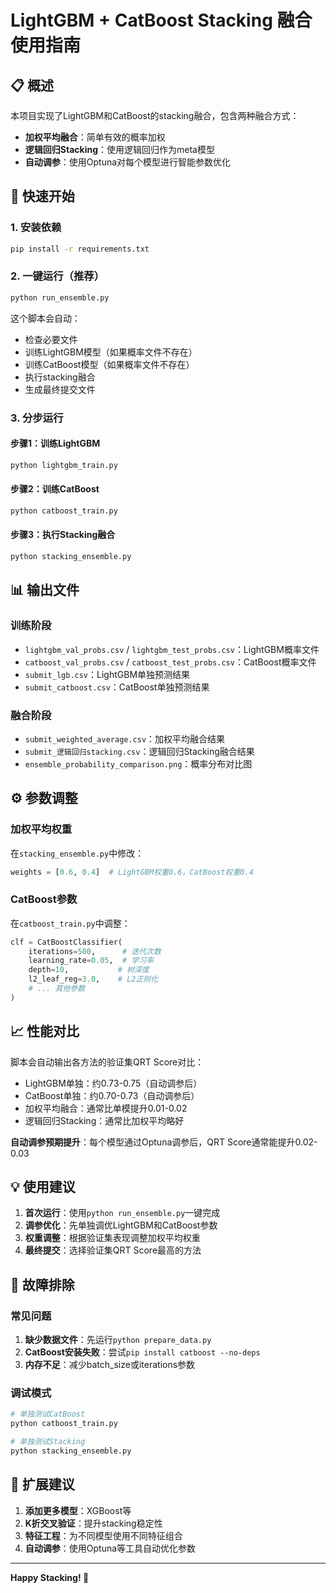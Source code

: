 # LightGBM + CatBoost Stacking 融合使用指南

## 📋 概述

本项目实现了LightGBM和CatBoost的stacking融合，包含两种融合方式：
- **加权平均融合**：简单有效的概率加权
- **逻辑回归Stacking**：使用逻辑回归作为meta模型
- **自动调参**：使用Optuna对每个模型进行智能参数优化

## 🚀 快速开始

### 1. 安装依赖
```bash
pip install -r requirements.txt
```

### 2. 一键运行（推荐）
```bash
python run_ensemble.py
```

这个脚本会自动：
- 检查必要文件
- 训练LightGBM模型（如果概率文件不存在）
- 训练CatBoost模型（如果概率文件不存在）
- 执行stacking融合
- 生成最终提交文件

### 3. 分步运行

#### 步骤1：训练LightGBM
```bash
python lightgbm_train.py
```

#### 步骤2：训练CatBoost
```bash
python catboost_train.py
```

#### 步骤3：执行Stacking融合
```bash
python stacking_ensemble.py
```

## 📊 输出文件

### 训练阶段
- `lightgbm_val_probs.csv` / `lightgbm_test_probs.csv`：LightGBM概率文件
- `catboost_val_probs.csv` / `catboost_test_probs.csv`：CatBoost概率文件
- `submit_lgb.csv`：LightGBM单独预测结果
- `submit_catboost.csv`：CatBoost单独预测结果

### 融合阶段
- `submit_weighted_average.csv`：加权平均融合结果
- `submit_逻辑回归stacking.csv`：逻辑回归Stacking融合结果
- `ensemble_probability_comparison.png`：概率分布对比图

## ⚙️ 参数调整

### 加权平均权重
在`stacking_ensemble.py`中修改：
```python
weights = [0.6, 0.4]  # LightGBM权重0.6，CatBoost权重0.4
```

### CatBoost参数
在`catboost_train.py`中调整：
```python
clf = CatBoostClassifier(
    iterations=500,      # 迭代次数
    learning_rate=0.05,  # 学习率
    depth=10,           # 树深度
    l2_leaf_reg=3.0,    # L2正则化
    # ... 其他参数
)
```

## 📈 性能对比

脚本会自动输出各方法的验证集QRT Score对比：
- LightGBM单独：约0.73-0.75（自动调参后）
- CatBoost单独：约0.70-0.73（自动调参后）
- 加权平均融合：通常比单模提升0.01-0.02
- 逻辑回归Stacking：通常比加权平均略好

**自动调参预期提升**：每个模型通过Optuna调参后，QRT Score通常能提升0.02-0.03

## 💡 使用建议

1. **首次运行**：使用`python run_ensemble.py`一键完成
2. **调参优化**：先单独调优LightGBM和CatBoost参数
3. **权重调整**：根据验证集表现调整加权平均权重
4. **最终提交**：选择验证集QRT Score最高的方法

## 🔧 故障排除

### 常见问题
1. **缺少数据文件**：先运行`python prepare_data.py`
2. **CatBoost安装失败**：尝试`pip install catboost --no-deps`
3. **内存不足**：减少batch_size或iterations参数

### 调试模式
```bash
# 单独测试CatBoost
python catboost_train.py

# 单独测试Stacking
python stacking_ensemble.py
```

## 📝 扩展建议

1. **添加更多模型**：XGBoost等
2. **K折交叉验证**：提升stacking稳定性
3. **特征工程**：为不同模型使用不同特征组合
4. **自动调参**：使用Optuna等工具自动优化参数

---

**Happy Stacking! 🎯** 